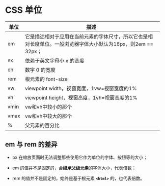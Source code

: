 # CSS 单位

|  单位   | 描述  |
|  ----  | ----  |
| em  | 	它是描述相对于应用在当前元素的字体尺寸，所以它也是相对长度单位。一般浏览器字体大小默认为16px，则2em == 32px； |
| ex  | 依赖于英文字母小 x 的高度 |
| ch  | 	数字 0 的宽度	 |
| rem  | 	根元素的 font-size |
| vw | viewpoint width，视窗宽度，1vw=视窗宽度的1% |
| vh | viewpoint height，视窗高度，1vh=视窗高度的1%	 |
| vmin | 	vw和vh中较小的那个 |
| vmax | 	vw和vh中较大的那个 |
| % | 父元素的百分比 |

## em 与 rem 的差异

- px 在缩放页面时无法调整那些使用它作为单位的字体、按钮等的大小；

- em 的值并不是固定的，会**继承父级元素**的字体大小，代表倍数；

- rem 的值并不是固定的，始终是基于根元素 **`<html>`** 的，也代表倍数。